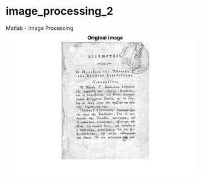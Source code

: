 # image_processing_2
Matlab - Image Processing
![alt text](https://github.com/VanaSt/image_processing_2/blob/master/results/1_original.png)
